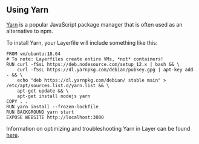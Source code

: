 ## Using Yarn

[Yarn](https://yarnpkg.com/) is a popular JavaScript package manager that is often used as an alternative to npm. 

To install Yarn, your Layerfile will include something like this:
```
FROM vm/ubuntu:18.04
# To note: Layerfiles create entire VMs, *not* containers!
RUN curl -fSsL https://deb.nodesource.com/setup_12.x | bash && \
    curl -fSsL https://dl.yarnpkg.com/debian/pubkey.gpg | apt-key add - && \
    echo "deb https://dl.yarnpkg.com/debian/ stable main" > /etc/apt/sources.list.d/yarn.list && \
    apt-get update && \
    apt-get install nodejs yarn
COPY . .
RUN yarn install --frozen-lockfile
RUN BACKGROUND yarn start
EXPOSE WEBSITE http://localhost:3000
```

Information on optimizing and troubleshooting Yarn in Layer can be found [here](https://layerci.com/docs/common-problems/what-is-causing-a-yarn-error).
